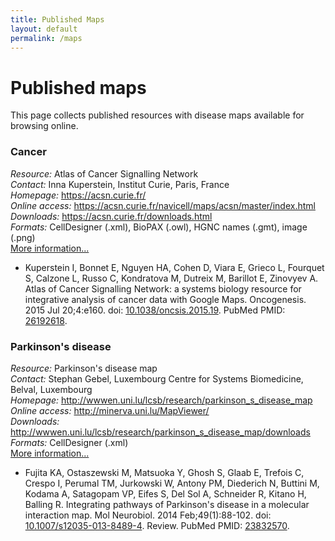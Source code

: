 ```yaml
---
title: Published Maps
layout: default
permalink: /maps
---
```


# Published maps

This page collects published resources with disease maps available for browsing online.

<h3 id="Cancer">Cancer</h3>
<i>Resource:</i> Atlas of Cancer Signalling Network<br />
<i>Contact:</i> Inna Kuperstein, Institut Curie, Paris, France<br />
<i>Homepage:</i> <a href="https://acsn.curie.fr/" target="_blank">https://acsn.curie.fr/</a><br />
<i>Online access:</i> <a href="https://acsn.curie.fr/navicell/maps/acsn/master/index.html" target="_blank">https://acsn.curie.fr/navicell/maps/acsn/master/index.html</a><br />
<i>Downloads:</i> <a href="https://acsn.curie.fr/downloads.html" target="_blank">https://acsn.curie.fr/downloads.html</a><br />
<i>Formats:</i> CellDesigner (.xml), BioPAX (.owl), HGNC names (.gmt), image (.png)<br />
<a href="projects/cancer">More information...</a>
<p>
<ul>
<li>
Kuperstein I, Bonnet E, Nguyen HA, Cohen D, Viara E, Grieco L, Fourquet S, Calzone L, Russo C, Kondratova M, Dutreix M, Barillot E, Zinovyev A. Atlas of Cancer Signalling Network: a systems biology resource for integrative analysis of cancer data with Google Maps. Oncogenesis. 2015 Jul 20;4:e160. 
doi: <a href="https://dx.doi.org/10.1038/oncsis.2015.19" target="_blank">10.1038/oncsis.2015.19</a>. 
PubMed PMID: <a href="https://www.ncbi.nlm.nih.gov/pubmed/26192618" target="_blank">26192618</a>.</li>
</ul>

<h3 id="Parkison's disease">Parkinson's disease</h3>
<i>Resource:</i> Parkinson's disease map<br />
<i>Contact:</i> Stephan Gebel, Luxembourg Centre for Systems Biomedicine, Belval, Luxembourg<br />
<i>Homepage:</i> <a href="http://wwwen.uni.lu/lcsb/research/parkinson_s_disease_map" target="_blank">http://wwwen.uni.lu/lcsb/research/parkinson_s_disease_map</a><br />
<i>Online access:</i> <a href="http://minerva.uni.lu/MapViewer/" target="_blank">http://minerva.uni.lu/MapViewer/</a><br />
<i>Downloads:</i> <a href="http://wwwen.uni.lu/lcsb/research/parkinson_s_disease_map/downloads" target="_blank">http://wwwen.uni.lu/lcsb/research/parkinson_s_disease_map/downloads</a><br />
<i>Formats:</i> CellDesigner (.xml)<br />
<a href="projects/parkinsons">More information...</a>
<p>
<ul>
<li>
Fujita KA, Ostaszewski M, Matsuoka Y, Ghosh S, Glaab E, Trefois C, Crespo I, Perumal TM, Jurkowski W, Antony PM, Diederich N, Buttini M, Kodama A, Satagopam VP, Eifes S, Del Sol A, Schneider R, Kitano H, Balling R. Integrating pathways of Parkinson's disease in a molecular interaction map. Mol Neurobiol. 2014 Feb;49(1):88-102.  
doi: <a href="https://dx.doi.org/10.1007/s12035-013-8489-4" target="_blank">10.1007/s12035-013-8489-4</a>. Review. 
PubMed PMID: <a href="https://www.ncbi.nlm.nih.gov/pubmed/23832570" target="_blank">23832570</a>.
</li>
</ul>
